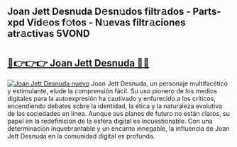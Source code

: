 ## Joan Jett Desnuda D𝚎sn𝚞dos filtr𝚊dos - Parts-xpd Vid𝚎os f𝚘tos - N𝚞evas filtr𝚊ciones atr𝚊ctivas 5VOND

# <h2><a href="http://mb485o.tromn.icu/?c=Joan+Jett+Desnuda">🔗👉👉👉 Joan Jett Desnuda 🔗🔗</a></h2>

[![Joan Jett Desnuda nuevo](https://i.imgur.com/pEAQMta.gif)](http://mb485o.tromn.icu/?c=Joan+Jett+Desnuda)
Joan Jett Desnuda, un personaje multifacético y estimulante, elude la comprensión fácil. Su uso pionero de los medios digitales para la autoexpresión ha cautivado y enfurecido a los críticos, encendiendo debates sobre la identidad, la ética y la naturaleza evolutiva de las sociedades en línea. Aunque sus planes de futuro no están claros, su papel en la redefinición de la esfera digital es incuestionable. Con una determinación inquebrantable y un encanto innegable, la influencia de Joan Jett Desnuda en la comunidad digital es profunda.
